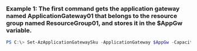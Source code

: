 ### Example 1: The first command gets the application gateway named ApplicationGateway01 that belongs to the resource group named ResourceGroup01, and stores it in the $AppGw variable.
```powershell
PS C:\> Set-AzApplicationGatewaySku -ApplicationGateway $AppGw -Capacity 2 -Name Standard_Small -Tier Standard
```

